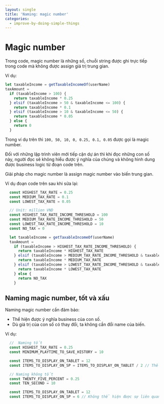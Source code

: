 ```yaml
---
layout: single
title: 'Naming: magic number'
categories:
  - improve-by-doing-simple-things
---
```


# Magic number

Trong code, magic number là những số, chuỗi string được ghi trực tiếp trong code mà không được assign giá trị trung gian.

Ví dụ:

```js
let taxableIncome = getTaxableIncomeOf(userName)
taxAmount =
  if (taxableIncome > 100) {
    return taxableIncome * 0.25
  } elsif (taxableIncome > 50 & taxableIncome <= 100) {
    return taxableIncome * 0.1
  } elsif (taxableIncome > 10 & taxableIncome <= 50) {
    return taxableIncome * 0.05
  } else {
    return 0
  }
```

Trong ví dụ trên thì `100, 50, 10, 0, 0.25, 0.1, 0.05` được gọi là magic number.

Đối với những lập trình viên mới tiếp cận dự án thì khi đọc những con số này, người đọc sẽ không hiểu được ý nghĩa của chúng và không hình dung được business logic từ đoạn code trên.

Giải pháp cho magic number là assign magic number vào biến trung gian.

Ví dụ đoạn code trên sau khi sửa lại:

```js
  const HIGHEST_TAX_RATE = 0.25
  const MEDIUM_TAX_RATE = 0.1
  const LOWEST_TAX_RATE = 0.05

  // Unit: million VND
  const HIGHEST_TAX_RATE_INCOME_THRESHOLD = 100
  const MEDIUM_TAX_RATE_INCOME_THRESHOLD = 50
  const LOWEST_TAX_RATE_INCOME_THRESHOLD = 10
  const NO_TAX = 0

  let taxableIncome = getTaxableIncomeOf(userName)
  taxAmount =
    if (taxableIncome > HIGHEST_TAX_RATE_INCOME_THRESHOLD) {
      return taxableIncome * HIGHEST_TAX_RATE
    } elsif (taxableIncome > MEDIUM_TAX_RATE_INCOME_THRESHOLD & taxableIncome <= HIGHEST_TAX_RATE_INCOME_THRESHOLD) {
      return taxableIncome * MEDIUM_TAX_RATE
    } elsif (taxableIncome > LOWEST_TAX_RATE_INCOME_THRESHOLD & taxableIncome <= MEDIUM_TAX_RATE_INCOME_THRESHOLD) {
      return taxableIncome * LOWEST_TAX_RATE
    } else {
      return NO_TAX
    }
```

## Naming magic number, tốt và xấu

Naming magic number cần đảm bảo:

- Thể hiện được ý nghĩa business của con số.
- Dù giá trị của con số có thay đổi, ta không cần đổi name của biến.

Ví dụ:

```js
  //  Naming tốt
  const HIGHEST_TAX_RATE = 0.25
  const MINIMUM_PLAYTIME_TO_SAVE_HISTORY = 10

  const ITEMS_TO_DISPLAY_ON_TABLET = 12
  const ITEMS_TO_DISPLAY_ON_SP = ITEMS_TO_DISPLAY_ON_TABLET / 2 // Thể hiện được sự liên quan giữa tablet và smartphone

  // Naming không tốt
  const TWENTY_FIVE_PERCENT = 0.25
  const TEN_SECOND = 10

  const ITEMS_TO_DISPLAY_ON_TABLET = 12
  const ITEMS_TO_DISPLAY_ON_SP = 6 // Không thể hiện được sự liên quan giữa tablet và smartphone
```

